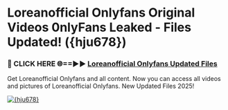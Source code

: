 # Loreanofficial Onlyfans Original Videos 0nlyFans Leaked - Files Updated! ({hju678})

<h3>🔴 CLICK HERE 🌐==►► <a href="https://tinyurl.com/ms9xzufz" rel="nofollow">Loreanofficial Onlyfans Updated Files</a></h3>

Get Loreanofficial Onlyfans and all content. Now you can access all videos and pictures of Loreanofficial Onlyfans. New Updated Files 2025!

[![{hju678}](https://i.imgur.com/PQ7UWWw.gif)](https://tinyurl.com/ms9xzufz)
